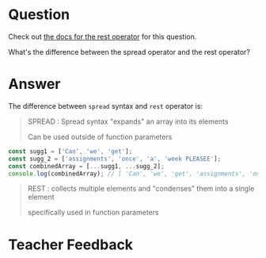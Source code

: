 # Question
Check out [the docs for the rest operator](https://developer.mozilla.org/en-US/docs/Web/JavaScript/Reference/Functions/rest_parameters) for this question.

What's the difference between the spread operator and the rest operator?

# Answer

The difference between `spread` syntax and `rest` operator is:

> SPREAD : Spread syntax "expands" an array into its elements
>
> Can be used outside of function parameters
```js
const sugg1 = ['Can', 'we', 'get'];
const sugg_2 = ['assignments', 'once', 'a', 'week PLEASEE'];
const combinedArray = [...sugg1, ...sugg_2];
console.log(combinedArray); // [ 'Can', 'we', 'get', 'assignments', 'once', 'a', 'week PLEASEE' ]
```

> REST : collects multiple elements and "condenses" them into a single element
>
> specifically used in function parameters

# Teacher Feedback